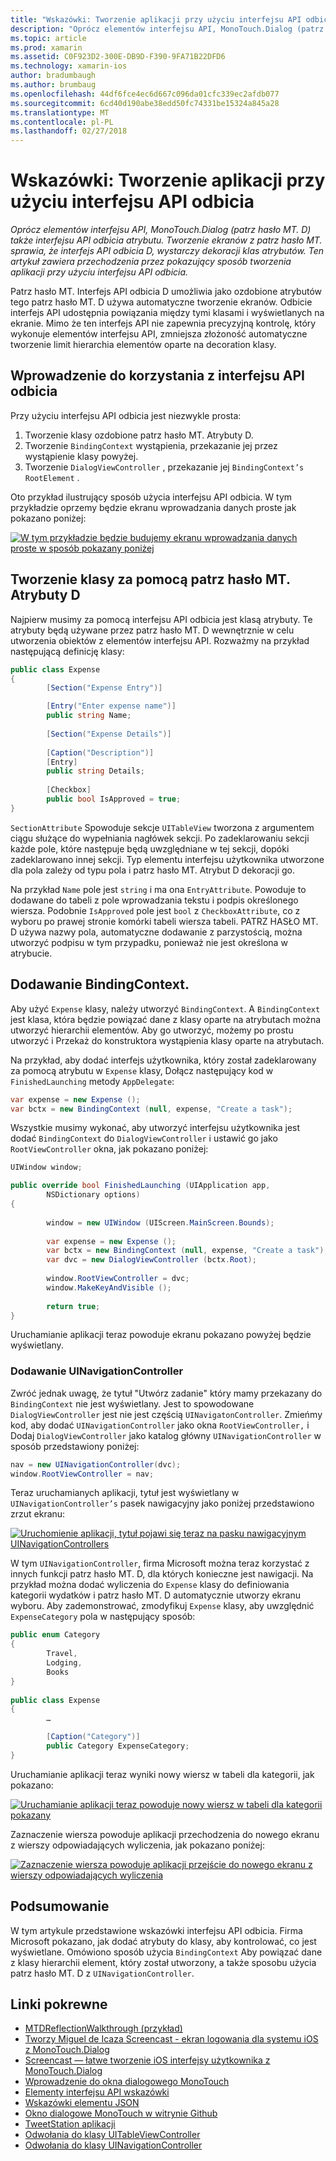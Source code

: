 ```yaml
---
title: "Wskazówki: Tworzenie aplikacji przy użyciu interfejsu API odbicia"
description: "Oprócz elementów interfejsu API, MonoTouch.Dialog (patrz hasło MT. D) także interfejsu API odbicia atrybutu. Tworzenie ekranów z patrz hasło MT. sprawia, że interfejs API odbicia D, wystarczy dekoracji klas atrybutów. Ten artykuł zawiera przechodzenia przez pokazujący sposób tworzenia aplikacji przy użyciu interfejsu API odbicia."
ms.topic: article
ms.prod: xamarin
ms.assetid: C0F923D2-300E-DB9D-F390-9FA71B22DFD6
ms.technology: xamarin-ios
author: bradumbaugh
ms.author: brumbaug
ms.openlocfilehash: 44df6fce4ec6d667c096da01cfc339ec2afdb077
ms.sourcegitcommit: 6cd40d190abe38edd50fc74331be15324a845a28
ms.translationtype: MT
ms.contentlocale: pl-PL
ms.lasthandoff: 02/27/2018
---
```

# <a name="walkthrough-creating-an-application-using-the-reflection-api"></a>Wskazówki: Tworzenie aplikacji przy użyciu interfejsu API odbicia

_Oprócz elementów interfejsu API, MonoTouch.Dialog (patrz hasło MT. D) także interfejsu API odbicia atrybutu. Tworzenie ekranów z patrz hasło MT. sprawia, że interfejs API odbicia D, wystarczy dekoracji klas atrybutów. Ten artykuł zawiera przechodzenia przez pokazujący sposób tworzenia aplikacji przy użyciu interfejsu API odbicia._


Patrz hasło MT. Interfejs API odbicia D umożliwia jako ozdobione atrybutów tego patrz hasło MT. D używa automatyczne tworzenie ekranów. Odbicie interfejs API udostępnia powiązania między tymi klasami i wyświetlanych na ekranie. Mimo że ten interfejs API nie zapewnia precyzyjną kontrolę, który wykonuje elementów interfejsu API, zmniejsza złożoność automatyczne tworzenie limit hierarchia elementów oparte na decoration klasy.

 <a name="Getting_Started_with_the_Reflection_API" />


## <a name="getting-started-with-the-reflection-api"></a>Wprowadzenie do korzystania z interfejsu API odbicia

Przy użyciu interfejsu API odbicia jest niezwykle prosta:

1.  Tworzenie klasy ozdobione patrz hasło MT. Atrybuty D.
1.  Tworzenie `BindingContext` wystąpienia, przekazanie jej przez wystąpienie klasy powyżej. 
1.  Tworzenie `DialogViewController` , przekazanie jej `BindingContext’s` `RootElement` . 


Oto przykład ilustrujący sposób użycia interfejsu API odbicia. W tym przykładzie oprzemy będzie ekranu wprowadzania danych proste jak pokazano poniżej:

 [ ![](reflection-api-walkthrough-images/01-expense-entry.png "W tym przykładzie będzie budujemy ekranu wprowadzania danych proste w sposób pokazany poniżej")](reflection-api-walkthrough-images/01-expense-entry.png)

 <a name="Creating_a_Class_with_MT.D_Attributes" />


## <a name="creating-a-class-with-mtd-attributes"></a>Tworzenie klasy za pomocą patrz hasło MT. Atrybuty D

Najpierw musimy za pomocą interfejsu API odbicia jest klasą atrybuty. Te atrybuty będą używane przez patrz hasło MT. D wewnętrznie w celu utworzenia obiektów z elementów interfejsu API. Rozważmy na przykład następującą definicję klasy:

```csharp
public class Expense
{
        [Section("Expense Entry")]

        [Entry("Enter expense name")]
        public string Name;
        
        [Section("Expense Details")]
  
        [Caption("Description")]
        [Entry]
        public string Details;
        
        [Checkbox]
        public bool IsApproved = true;
}
```

`SectionAttribute` Spowoduje sekcje `UITableView` tworzona z argumentem ciągu służące do wypełniania nagłówek sekcji. Po zadeklarowaniu sekcji każde pole, które następuje będą uwzględniane w tej sekcji, dopóki zadeklarowano innej sekcji.
Typ elementu interfejsu użytkownika utworzone dla pola zależy od typu pola i patrz hasło MT. Atrybut D dekoracji go.

Na przykład `Name` pole jest `string` i ma ona `EntryAttribute`. Powoduje to dodawane do tabeli z pole wprowadzania tekstu i podpis określonego wiersza. Podobnie `IsApproved` pole jest `bool` z `CheckboxAttribute`, co z wyboru po prawej stronie komórki tabeli wiersza tabeli. PATRZ HASŁO MT. D używa nazwy pola, automatyczne dodawanie z parzystością, można utworzyć podpisu w tym przypadku, ponieważ nie jest określona w atrybucie.

 <a name="Adding_the_BindingContext" />


## <a name="adding-the-bindingcontext"></a>Dodawanie BindingContext.

Aby użyć `Expense` klasy, należy utworzyć `BindingContext`. A `BindingContext` jest klasa, która będzie powiązać dane z klasy oparte na atrybutach można utworzyć hierarchii elementów. Aby go utworzyć, możemy po prostu utworzyć i Przekaż do konstruktora wystąpienia klasy oparte na atrybutach.

Na przykład, aby dodać interfejs użytkownika, który został zadeklarowany za pomocą atrybutu w `Expense` klasy, Dołącz następujący kod w `FinishedLaunching` metody `AppDelegate`:

```csharp
var expense = new Expense ();
var bctx = new BindingContext (null, expense, "Create a task");
```

Wszystkie musimy wykonać, aby utworzyć interfejsu użytkownika jest dodać `BindingContext` do `DialogViewController` i ustawić go jako `RootViewController` okna, jak pokazano poniżej:

```csharp
UIWindow window;

public override bool FinishedLaunching (UIApplication app, 
        NSDictionary options)
{
   
        window = new UIWindow (UIScreen.MainScreen.Bounds);
            
        var expense = new Expense ();
        var bctx = new BindingContext (null, expense, "Create a task");
        var dvc = new DialogViewController (bctx.Root);
            
        window.RootViewController = dvc;
        window.MakeKeyAndVisible ();
            
        return true;
}
```

Uruchamianie aplikacji teraz powoduje ekranu pokazano powyżej będzie wyświetlany.

 <a name="Adding_a_UINavigationController" />


### <a name="adding-a-uinavigationcontroller"></a>Dodawanie UINavigationController

Zwróć jednak uwagę, że tytuł "Utwórz zadanie" który mamy przekazany do `BindingContext` nie jest wyświetlany. Jest to spowodowane `DialogViewController` jest nie jest częścią `UINavigatonController`. Zmieńmy kod, aby dodać `UINavigationController` jako okna `RootViewController,` i Dodaj `DialogViewController` jako katalog główny `UINavigationController` w sposób przedstawiony poniżej:

```csharp
nav = new UINavigationController(dvc);
window.RootViewController = nav;
```

Teraz uruchamianych aplikacji, tytuł jest wyświetlany w `UINavigationController’s` pasek nawigacyjny jako poniżej przedstawiono zrzut ekranu:

 [ ![](reflection-api-walkthrough-images/02-create-task.png "Uruchomienie aplikacji, tytuł pojawi się teraz na pasku nawigacyjnym UINavigationControllers")](reflection-api-walkthrough-images/02-create-task.png)

W tym `UINavigationController`, firma Microsoft można teraz korzystać z innych funkcji patrz hasło MT. D, dla których konieczne jest nawigacji. Na przykład można dodać wyliczenia do `Expense` klasy do definiowania kategorii wydatków i patrz hasło MT. D automatycznie utworzy ekranu wyboru. Aby zademonstrować, zmodyfikuj `Expense` klasy, aby uwzględnić `ExpenseCategory` pola w następujący sposób:

```csharp
public enum Category
{
        Travel,
        Lodging,
        Books
}
        
public class Expense
{
        …

        [Caption("Category")]
        public Category ExpenseCategory;
}
```

Uruchamianie aplikacji teraz wyniki nowy wiersz w tabeli dla kategorii, jak pokazano:

 [ ![](reflection-api-walkthrough-images/03-set-details.png "Uruchamianie aplikacji teraz powoduje nowy wiersz w tabeli dla kategorii pokazany")](reflection-api-walkthrough-images/03-set-details.png)

Zaznaczenie wiersza powoduje aplikacji przechodzenia do nowego ekranu z wierszy odpowiadających wyliczenia, jak pokazano poniżej:

 [ ![](reflection-api-walkthrough-images/04-set-category.png "Zaznaczenie wiersza powoduje aplikacji przejście do nowego ekranu z wierszy odpowiadających wyliczenia")](reflection-api-walkthrough-images/04-set-category.png)

 <a name="Summary" />


## <a name="summary"></a>Podsumowanie

W tym artykule przedstawione wskazówki interfejsu API odbicia. Firma Microsoft pokazano, jak dodać atrybuty do klasy, aby kontrolować, co jest wyświetlane. Omówiono sposób użycia `BindingContext` Aby powiązać dane z klasy hierarchii element, który został utworzony, a także sposobu użycia patrz hasło MT. D z `UINavigationController`.


## <a name="related-links"></a>Linki pokrewne

- [MTDReflectionWalkthrough (przykład)](https://developer.xamarin.com/samples/MTDReflectionWalkthrough/)
- [Tworzy Miguel de Icaza Screencast - ekran logowania dla systemu iOS z MonoTouch.Dialog](http://youtu.be/3butqB1EG0c)
- [Screencast — łatwe tworzenie iOS interfejsy użytkownika z MonoTouch.Dialog](http://youtu.be/j7OC5r8ZkYg)
- [Wprowadzenie do okna dialogowego MonoTouch](~/ios/user-interface/monotouch.dialog/index.md)
- [Elementy interfejsu API wskazówki](~/ios/user-interface/monotouch.dialog/elements-api-walkthrough.md)
- [Wskazówki elementu JSON](~/ios/user-interface/monotouch.dialog/monotouch.dialog-json-markup.md)
- [Okno dialogowe MonoTouch w witrynie Github](https://github.com/migueldeicaza/MonoTouch.Dialog)
- [TweetStation aplikacji](https://github.com/migueldeicaza/TweetStation)
- [Odwołania do klasy UITableViewController](http://developer.apple.com/library/ios/#DOCUMENTATION/UIKit/Reference/UITableViewController_Class/Reference/Reference.html)
- [Odwołania do klasy UINavigationController](http://developer.apple.com/library/ios/#documentation/UIKit/Reference/UINavigationController_Class/Reference/Reference.html)
